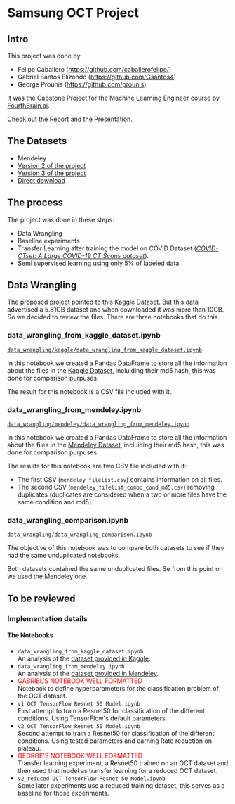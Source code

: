 # Samsung OCT Project

## Intro

This project was done by:
- Felipe Caballero (https://github.com/caballerofelipe/)
- Gabriel Santos Elizondo (https://github.com/Gsantos4)
- George Prounis (https://github.com/prounis)

It was the Capstone Project for the Machine Learning Engineer course by [FourthBrain.ai](https://www.fourthbrain.ai/).

Check out the [Report](./report.pdf) and the [Presentation](./presentation.pdf).

## The Datasets
- Mendeley
 - [Version 2 of the project](https://data.mendeley.com/datasets/rscbjbr9sj/2)
 - [Version 3 of the project](https://data.mendeley.com/datasets/rscbjbr9sj/3)
 - [Direct download](https://data.mendeley.com/public-files/datasets/rscbjbr9sj/files/5699a1d8-d1b6-45db-bb92-b61051445347/file_downloaded)

## The process
The project was done in these steps:
- Data Wrangling
- Baseline experiments
- Transfer Learning after training the model on COVID Dataset ([*COVID-CTset: A Large COVID-19 CT Scans dataset*](https://www.kaggle.com/mohammadrahimzadeh/covidctset-a-large-covid19-ct-scans-dataset)).
- Semi supervised learning using only 5% of labeled data.

## Data Wrangling
The proposed project pointed to [this Kaggle Dataset](https://www.kaggle.com/paultimothymooney/kermany2018/). But this data advertised a 5.81GB dataset and when downloaded it was more than 10GB. So we decided to review the files. There are three notebooks that do this.

### data_wrangling_from_kaggle_dataset.ipynb
[`data_wrangling/kaggle/data_wrangling_from_kaggle_dataset.ipynb`](./data_wrangling/kaggle/data_wrangling_from_kaggle_dataset.ipynb)

In this notebook we created a Pandas DataFrame to store all the information about the files in the [Kaggle Dataset](https://www.kaggle.com/paultimothymooney/kermany2018/), incluiding their md5 hash, this was done for comparison purpuses.

The result for this notebook is a CSV file included with it.

### data_wrangling_from_mendeley.ipynb
[`data_wrangling/mendeley/data_wrangling_from_mendeley.ipynb`](./data_wrangling/mendeley/data_wrangling_from_mendeley.ipynb)

In this notebook we created a Pandas DataFrame to store all the information about the files in the [Mendeley Dataset](https://data.mendeley.com/datasets/rscbjbr9sj/2), incluiding their md5 hash, this was done for comparison purpuses.

The results for this notebook are two CSV file included with it:
- The first CSV (`mendeley_filelist.csv`) contains information on all files.
- The second CSV (`mendeley_filelist_combo_cond_md5.csv`) removing duplicates (duplicates are considered when a two or more files have the same condition and md5).

### data_wrangling_comparison.ipynb
`data_wrangling/data_wrangling_comparison.ipynb`

The objective of this notebook was to compare both datasets to see if they had the same unduplicated notebooks.

Both datasets contained the same unduplicated files. Se from this point on we used the Mendeley one.



## To be reviewed
### Implementation details
#### The Notebooks
- `data_wrangling_from_kaggle_dataset.ipynb`  
An analysis of the [dataset provided in Kaggle](https://www.kaggle.com/paultimothymooney/kermany2018/).
- `data_wrangling_from_mendeley.ipynb`  
An analysis of the [dataset provided in Mendeley](https://data.mendeley.com/datasets/rscbjbr9sj/3).
- <font color="red">GABRIEL'S NOTEBOOK WELL FORMATTED</font>  
Notebook to define hyperparameters for the classification problem of the OCT dataset.
- `v1 OCT TensorFlow Resnet 50 Model.ipynb`  
First attempt to train a Resnet50 for classification of the different conditions. Using TensorFlow's default parameters.
- `v2 OCT TensorFlow Resnet 50 Model.ipynb`  
Second attempt to train a Resnet50 for classification of the different conditions. Using tested parameters and earning Rate reduction on plateau.
- <font color="red">GEORGE'S NOTEBOOK WELL FORMATTED</font>  
Transfer learning experiment, a Resnet50 trained on an OCT dataset and then used that model as transfer learning for a reduced OCT dataset.
- `v2_reduced OCT TensorFlow Resnet 50 Model.ipynb`  
Some later experiments use a reduced training dataset, this serves as a baseline for those experiments.
